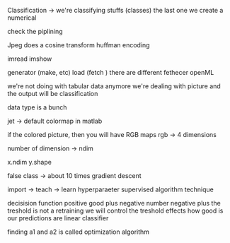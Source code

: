 Classification -> we're classifying stuffs (classes)
the last one we create a numerical

check the piplining

Jpeg does a cosine transform
huffman encoding

imread
imshow

generator (make, etc)
load (fetch )
there are different fethecer
openML

we're not doing with tabular data anymore
we're dealing with picture
and the output will be classification

data type is a bunch

jet -> default colormap in matlab

if the colored picture, then you will have RGB maps
rgb -> 4 dimensions

number of dimension -> ndim

x.ndim
y.shape

false class -> about 10 times
gradient descent


import -> teach -> learn
hyperparaeter
supervised algorithm technique

decisision function
positive good plus
negative number negative plus
the treshold is not a retraining
we will control the treshold
effects how good is our predictions are
linear classifier

finding a1 and a2 is called optimization algorithm
